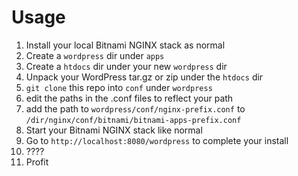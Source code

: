 # Usage
1. Install your local Bitnami NGINX stack as normal
2. Create a `wordpress` dir under `apps`
3. Create a `htdocs` dir under your new `wordpress` dir
4. Unpack your WordPress tar.gz or zip under the `htdocs` dir
5. `git clone` this repo into `conf` under `wordpress`
6. edit the paths in the .conf files to reflect your path
7. add the path to `wordpress/conf/nginx-prefix.conf` to `/dir/nginx/conf/bitnami/bitnami-apps-prefix.conf`
7. Start your Bitnami NGINX stack like normal
8. Go to `http://localhost:8080/wordpress` to complete your install
9. ????
10. Profit
